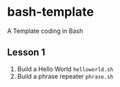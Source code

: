 # bash-template
A Template coding in Bash

## Lesson 1

1. Build a Hello World `helloworld.sh`
2. Build a phrase repeater `phrase.sh`

